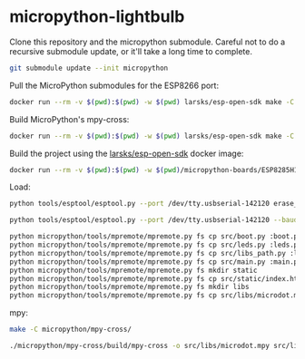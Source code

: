 # micropython-lightbulb

Clone this repository and the micropython submodule.
Careful not to do a recursive submodule update, or it'll take a long time to complete.

```bash
git submodule update --init micropython
```

Pull the MicroPython submodules for the ESP8266 port:
```bash
docker run --rm -v $(pwd):$(pwd) -w $(pwd) larsks/esp-open-sdk make -C micropython/ports/esp8266 submodules
```

Build MicroPython's mpy-cross:
```bash
docker run --rm -v $(pwd):$(pwd) -w $(pwd) larsks/esp-open-sdk make -C micropython/mpy-cross
```

Build the project using the [larsks/esp-open-sdk](https://hub.docker.com/r/larsks/esp-open-sdk)
docker image:

```bash
docker run --rm -v $(pwd):$(pwd) -w $(pwd)/micropython-boards/ESP8285H16 larsks/esp-open-sdk make
```

Load:

```bash
python tools/esptool/esptool.py --port /dev/tty.usbserial-142120 erase_flash
```

```bash
python tools/esptool/esptool.py --port /dev/tty.usbserial-142120 --baud 1000000 write_flash --verify --flash_size=2MB -fm dio 0 micropython-boards/ESP8285H16/build/firmware-combined.bin
```

```bash
python micropython/tools/mpremote/mpremote.py fs cp src/boot.py :boot.py
python micropython/tools/mpremote/mpremote.py fs cp src/leds.py :leds.py
python micropython/tools/mpremote/mpremote.py fs cp src/libs_path.py :libs_path.py
python micropython/tools/mpremote/mpremote.py fs cp src/main.py :main.py
python micropython/tools/mpremote/mpremote.py fs mkdir static
python micropython/tools/mpremote/mpremote.py fs cp src/static/index.html :static/index.html
python micropython/tools/mpremote/mpremote.py fs mkdir libs
python micropython/tools/mpremote/mpremote.py fs cp src/libs/microdot.mpy :libs/microdot.mpy
```

mpy:

```bash
make -C micropython/mpy-cross/
```

```bash
./micropython/mpy-cross/build/mpy-cross -o src/libs/microdot.mpy src/libs/microdot.py
```